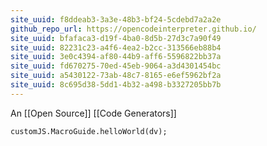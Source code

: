 ```yaml
---
site_uuid: f8ddeab3-3a3e-48b3-bf24-5cdebd7a2a2e
github_repo_url: https://opencodeinterpreter.github.io/
site_uuid: bfafaca3-d19f-4ba0-8d5b-27d3c7a90f49
site_uuid: 82231c23-a4f6-4ea2-b2cc-313566eb88b4
site_uuid: 3e0c4394-af80-44b9-aff6-5596822bb37a
site_uuid: fd670275-70ed-45eb-9064-a3d4301454bc
site_uuid: a5430122-73ab-48c7-8165-e6ef5962bf2a
site_uuid: 8c695d38-5dd1-4b32-a498-b3327205bb7b
---
```

An [[Open Source]] [[Code Generators]]

```dataviewjs
customJS.MacroGuide.helloWorld(dv);
```
